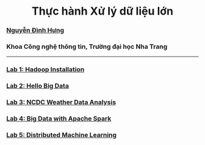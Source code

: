 <h1 align="center"> Thực hành Xử lý dữ liệu lớn
</h1>

### [Nguyễn Đình Hưng](nd-hung.github.io)

<h3>
Khoa Công nghệ thông tin, Trường đại học Nha Trang
</h3>

------------------

### [Lab 1: Hadoop Installation](https://github.com/nd-hung/Big-Data/tree/main/Lab1_Hadoop_Installation)
### [Lab 2: Hello Big Data](https://github.com/nd-hung/Big-Data/tree/main/Lab2_WordCount)
### [Lab 3: NCDC Weather Data Analysis](https://github.com/nd-hung/Big-Data/tree/main/Lab3_NCDC_WeatherData)
### [Lab 4: Big Data with Apache Spark](https://github.com/nd-hung/Big-Data/tree/main/Lab4_Spark)
### [Lab 5: Distributed Machine Learning](https://github.com/nd-hung/Big-Data/tree/main/Lab5_DistributedMachineLearning)
